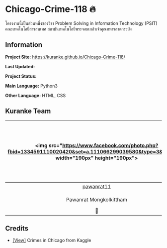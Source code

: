 # Chicago-Crime-118 :fire:
  โครงงานนี้เป็นส่วนหนึ่งของวิชา Problem Solving in Information Technology (PSIT) <br>คณะเทคโนโลยีสารสนเทศ สถาบันเทคโนโลยีพระจอมเกล้าเจ้าคุณทหารลาดกระบัง 



## Information

**Project Site:** https://kuranke.github.io/Chicago-Crime-118/

**Last Updated:** 

**Project Status:** 

**Main Language:** Python3  

**Other Language:** HTML, CSS


## Kuranke Team

|<img src="https://www.facebook.com/photo.php?fbid=1334591110020420&set=a.111066299039580&type=3&theater"" width="190px" height="190px">|<img src="" width="190px" height="190px">|<img src="" width="190px" height="190px">|<img src="" width="190px" height="190px">|
|:---:|:---:|:---:|:---:|
|[pawanrat11](https://github.com/pawanrat11)|[ChanyaPong](https://github.com/ChanyaPong)|[th4it4y](https://github.com/th4it4y)|[Pawatchaya](https://github.com/Pawatchaya)|
|<p>Pawanrat Mongkolkittham</p>:bear:|<p>Chanya Chansri</p>:wolf:|<p>Nitichai Kodchatean</p>:koala:|<p>Pawatchaya Kitsareekul</p>:rabbit: |

## Credits
- [[View]](https://www.kaggle.com/currie32/crimes-in-chicago) Crimes in Chicago from Kaggle  
